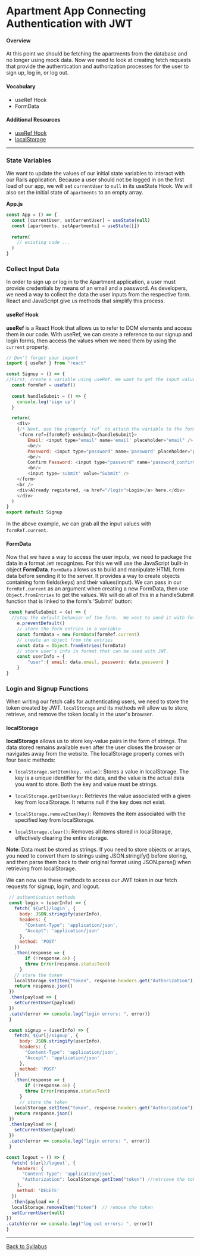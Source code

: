# Apartment App Connecting Authentication with JWT

#### Overview

At this point we should be fetching the apartments from the database and no longer using mock data. Now we need to look at creating fetch requests that provide the authentication and authorization processes for the user to sign up, log in, or log out. 

#### Vocabulary
- useRef Hook
- FormData


#### Additional Resources
- [useRef Hook](https://react.dev/reference/react/useRef)
- [localStorage](https://developer.mozilla.org/en-US/docs/Web/API/Window/localStorage)


---
### State Variables

We want to update the values of our initial state variables to interact with our Rails application. Because a user should not be logged in on the first load of our app, we will set `currentUser` to `null` in its useState Hook. We will also set the initial state of `apartments` to an empty array.

**App.js**
```javascript
const App = () => {
  const [currentUser, setCurrentUser] = useState(null)
  const [apartments, setApartments] = useState([])
  
  return(
    // existing code ...
  )
}
```

### Collect Input Data

In order to sign up or log in to the Apartment application, a user must provide credentials by means of an email and a password. As developers, we need a way to collect the data the user inputs from the respective form. React and JavaScript give us methods that simplify this process.

#### useRef Hook

**useRef** is a React Hook that allows us to refer to DOM elements and access them in our code. With useRef, we can create a reference to our signup and login forms, then access the values when we need them by using the `current` property. 

```javascript
// Don't forget your import
import { useRef } from "react"

const Signup = () => {
//First, create a variable using useRef. We want to get the input values from the signup form so we'll name the variable 'formRef'
  const formRef = useRef()
  
  const handleSubmit = () => {
    console.log('sign up')
  }

  return(
    <div>
    {/* Next, use the property `ref` to attach the variable to the form you want to target. */}
     <form ref={formRef} onSubmit={handleSubmit}>
        Email: <input type="email" name='email' placeholder="email" />
        <br/>
        Password: <input type="password" name='password' placeholder="password" />
        <br/>
        Confirm Password: <input type="password" name='password_confirmation' placeholder="confirm password" />
        <br/>
        <input type='submit' value="Submit" />
    </form>
    <br />
    <div>Already registered, <a href="/login">Login</a> here.</div>
    </div>
  )
}
export default Signup
```
In the above example, we can grab all the input values with `formRef.current`.

#### FormData

Now that we have a way to access the user inputs, we need to package the data in a format `JWT` recognizes. For this we will use the JavaScript built-in object **FormData**. `FormData` allows us to build and manipulate HTML form data before sending it to the server.  It provides a way to create objects containing form fields(keys) and their values(input).  We can pass in our `formRef.current` as an argument when creating a new FormData, then use `Object.fromEntries` to get the values.  We will do all of this in a handleSubmit function that is linked to the form's 'Submit' button:

```javascript
 const handleSubmit = (e) => {
  //stop the default behavior of the form.  We want to send it with fetch.
    e.preventDefault()
    // store the form entries in a variable
    const formData = new FormData(formRef.current)
    // create an object from the entries
    const data = Object.fromEntries(formData)
    // store user's info in format that can be used with JWT.
    const userInfo = {
        "user":{ email: data.email, password: data.password }
    }
}
```
### Login and Signup Functions

When writing our fetch calls for authenticating users, we need to store the token created by JWT.  `localStorage` and its methods will allow us to store, retrieve, and remove the token locally in the user's browser. 

#### localStorage

**localStorage** allows us to store key-value pairs in the form of strings. The data stored remains available even after the user closes the browser or navigates away from the website.  The localStorage property comes with four basic methods:

- `localStorage.setItem(key, value)`: Stores a value in localStorage. The key is a unique identifier for the data, and the value is the actual data you want to store. Both the key and value must be strings.

- `localStorage.getItem(key)`: Retrieves the value associated with a given key from localStorage. It returns null if the key does not exist.

- `localStorage.removeItem(key)`: Removes the item associated with the specified key from localStorage.

- `localStorage.clear()`: Removes all items stored in localStorage, effectively clearing the entire storage.

**Note**: Data must be stored as strings. If you need to store objects or arrays, you need to convert them to strings using JSON.stringify() before storing, and then parse them back to their original format using JSON.parse() when retrieving from localStorage.

We can now use these methods to access our JWT token in our fetch requests for signup, login, and logout.

 ```javascript
  // authentication methods
  const login = (userInfo) => {
    fetch(`${url}/login`, {
      body: JSON.stringify(userInfo),
      headers: {
        "Content-Type": 'application/json',
        "Accept": 'application/json'
      },
      method: 'POST'
    })
    .then(response => {
        if (!response.ok) {
        throw Error(response.statusText)
      }
    // store the token
    localStorage.setItem("token", response.headers.get("Authorization"))
    return response.json()
  })
  .then(payload => {
    setCurrentUser(payload)
  })
  .catch(error => console.log("login errors: ", error))
  }

  const signup = (userInfo) => {
    fetch(`${url}/signup`, {
      body: JSON.stringify(userInfo),
      headers: {
        "Content-Type": 'application/json',
        "Accept": 'application/json'
      },
      method: 'POST'
    })
    .then(response => {
        if (!response.ok) {
        throw Error(response.statusText)
      }
      // store the token
    localStorage.setItem("token", response.headers.get("Authorization"))
    return response.json()
  })
  .then(payload => {
    setCurrentUser(payload)
  })
  .catch(error => console.log("login errors: ", error))
  }
  ```

  ```javascript
  const logout = () => {
    fetch(`${url}/logout`, {
      headers: {
        "Content-Type": 'application/json',
        "Authorization": localStorage.getItem("token") //retrieve the token 
      },
      method: 'DELETE'
    })
    .then(payload => {
    localStorage.removeItem("token")  // remove the token
    setCurrentUser(null)
  })
  .catch(error => console.log("log out errors: ", error))
  }
  ```

  

---

[Back to Syllabus](../../README.md#unit-nine-react-and-rails-with-authentication)
